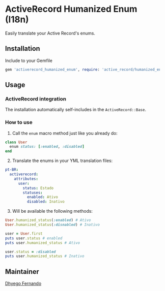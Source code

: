 # ActiveRecord Humanized Enum (I18n)
Easily translate your Active Record\'s enums.

## Installation
Include to your Gemfile
```ruby
gem 'activerecord_humanized_enum', require: 'active_record/humanized_enum'
```

## Usage

### ActiveRecord integration
The installation automatically self-includes in the ```ActiveRecord::Base```.

### How to use
1. Call the `enum` macro method just like you already do:
```ruby
class User
  enum status: [:enabled, :disabled]
end
```

2. Translate the enums in your YML translation files:
```yaml
pt-BR:
  activerecord:
    attributes:
      user:
        status: Estado
        statuses:
          enabled: Ativo
          disabled: Inativo
```

3. Will be available the following methods:
```ruby
User.humanized_status(:enabled) # Ativo
User.humanized_status(:disnabled) # Inativo

user = User.first
puts user.status # enabled
puts user.humanized_status # Ativo

user.status = :disabled
puts user.humanized_status # Inativo
```

## Maintainer
[Dhyego Fernando](https://github.com/dhyegofernando)
